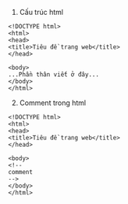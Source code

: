 
1. Cấu trúc html
```{hmtl}
<!DOCTYPE html>
<html>
<head>
<title>Tiêu đề trang web</title>
</head>

<body>
...Phần thân viết ở đây...
</body>
</html>
```
2. Comment trong html

```{hmtl}
<!DOCTYPE html>
<html>
<head>
<title>Tiêu đề trang web</title>
</head>

<body>
<!--
comment
-->
</body>
</html>
```
